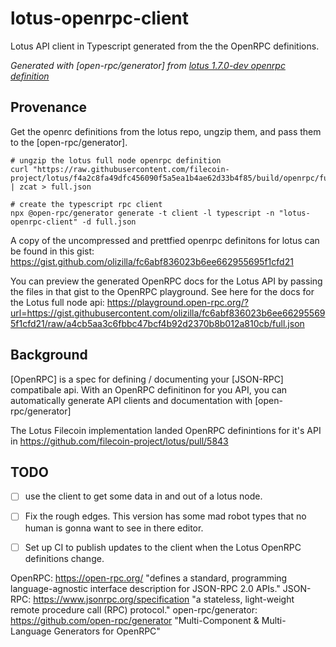 # lotus-openrpc-client

Lotus API client in Typescript generated from the the OpenRPC definitions.

_Generated with [open-rpc/generator] from [lotus 1.7.0-dev openrpc definition](https://github.com/filecoin-project/lotus/tree/f4a2c8fa49dfc456090f5a5ea1b4ae62d33b4f85/build/openrpc)_

## Provenance

Get the openrc definitions from the lotus repo, ungzip them, and pass them to the [open-rpc/generator].

```shell
# ungzip the lotus full node openrpc definition
curl "https://raw.githubusercontent.com/filecoin-project/lotus/f4a2c8fa49dfc456090f5a5ea1b4ae62d33b4f85/build/openrpc/full.json.gz" | zcat > full.json 

# create the typescript rpc client
npx @open-rpc/generator generate -t client -l typescript -n "lotus-openrpc-client" -d full.json 
```

A copy of the uncompressed and prettfied openrpc definitons for lotus can be found in this gist: https://gist.github.com/olizilla/fc6abf836023b6ee662955695f1cfd21

You can preview the generated OpenRPC docs for the Lotus API by passing the files in that gist to the OpenRPC playground. See here for the docs for the Lotus full node api: https://playground.open-rpc.org/?url=https://gist.githubusercontent.com/olizilla/fc6abf836023b6ee662955695f1cfd21/raw/a4cb5aa3c6fbbc47bcf4b92d2370b8b012a810cb/full.json


## Background

[OpenRPC] is a spec for defining / documenting your [JSON-RPC] compatibale api. With an OpenRPC definitinon for you API, you can automatically generate API clients and documentation with [open-rpc/generator]

The Lotus Filecoin implementation landed OpenRPC definintions for it's API in https://github.com/filecoin-project/lotus/pull/5843


## TODO

- [ ] use the client to get some data in and out of a lotus node.
- [ ] Fix the rough edges. This version has some mad robot types that no human is gonna want to see in there editor.
- [ ] Set up CI to publish updates to the client when the Lotus OpenRPC definitions change.


OpenRPC: https://open-rpc.org/ "defines a standard, programming language-agnostic interface description for JSON-RPC 2.0 APIs."
JSON-RPC: https://www.jsonrpc.org/specification "a stateless, light-weight remote procedure call (RPC) protocol."
open-rpc/generator: https://github.com/open-rpc/generator "Multi-Component & Multi-Language Generators for OpenRPC"